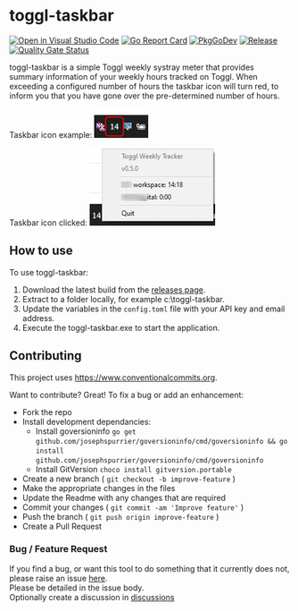# toggl-taskbar

[![Open in Visual Studio Code](https://img.shields.io/static/v1?logo=visualstudiocode&label=&message=Open%20in%20Visual%20Studio%20Code&labelColor=2c2c32&color=007acc&logoColor=007acc)](https://open.vscode.dev/danstis/toggl-taskbar)
[![Go Report Card](https://goreportcard.com/badge/github.com/danstis/gotemplate?style=flat-square)](https://goreportcard.com/report/github.com/danstis/toggl-taskbar)
[![PkgGoDev](https://pkg.go.dev/badge/github.com/danstis/gotemplate)](https://pkg.go.dev/github.com/danstis/toggl-taskbar)
[![Release](https://img.shields.io/github/release/danstis/gotemplate.svg?style=flat-square)](https://github.com/danstis/toggl-taskbar/releases/latest)
[![Quality Gate Status](https://sonarcloud.io/api/project_badges/measure?project=danstis_toggl-taskbar&metric=alert_status)](https://sonarcloud.io/summary/new_code?id=danstis_toggl-taskbar)

toggl-taskbar is a simple Toggl weekly systray meter that provides summary information of your weekly hours tracked on Toggl.
When exceeding a configured number of hours the taskbar icon will turn red, to inform you that you have gone over the pre-determined number of hours.

Taskbar icon example:
![Taskbar icon](https://raw.githubusercontent.com/danstis/toggl-taskbar/main/images/icon.png)

Taskbar icon clicked:
![Taskbar icon clicked](https://raw.githubusercontent.com/danstis/toggl-taskbar/main/images/clicked.png)

## How to use

To use toggl-taskbar:

1. Download the latest build from the [releases page](https://github.com/danstis/toggl-taskbar/releases).
2. Extract to a folder locally, for example c:\toggl-taskbar.
3. Update the variables in the `config.toml` file with your API key and email address.
4. Execute the toggl-taskbar.exe to start the application.

## Contributing

This project uses <https://www.conventionalcommits.org>.

Want to contribute? Great!
To fix a bug or add an enhancement:

* Fork the repo
* Install development dependancies:
  * Install goversioninfo `go get github.com/josephspurrier/goversioninfo/cmd/goversioninfo && go install github.com/josephspurrier/goversioninfo/cmd/goversioninfo`
  * Install GitVersion `choco install gitversion.portable`
* Create a new branch ( `git checkout -b improve-feature` )
* Make the appropriate changes in the files
* Update the Readme with any changes that are required
* Commit your changes ( `git commit -am 'Improve feature'` )
* Push the branch ( `git push origin improve-feature` )
* Create a Pull Request

### Bug / Feature Request

If you find a bug, or want this tool to do something that it currently does not, please raise an issue [here](https://github.com/danstis/toggl-taskbar/issues).  
Please be detailed in the issue body.  
Optionally create a discussion in [discussions](https://github.com/danstis/toggl-taskbar/discussions)
